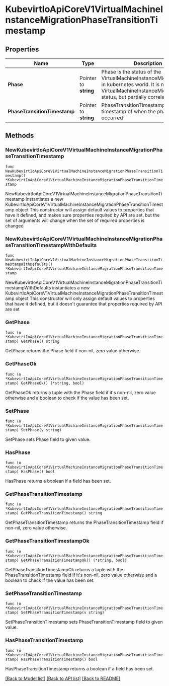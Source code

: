 # KubevirtIoApiCoreV1VirtualMachineInstanceMigrationPhaseTransitionTimestamp

## Properties

Name | Type | Description | Notes
------------ | ------------- | ------------- | -------------
**Phase** | Pointer to **string** | Phase is the status of the VirtualMachineInstanceMigrationPhase in kubernetes world. It is not the VirtualMachineInstanceMigrationPhase status, but partially correlates to it. | [optional] 
**PhaseTransitionTimestamp** | Pointer to **string** | PhaseTransitionTimestamp is the timestamp of when the phase change occurred | [optional] [default to "{}"]

## Methods

### NewKubevirtIoApiCoreV1VirtualMachineInstanceMigrationPhaseTransitionTimestamp

`func NewKubevirtIoApiCoreV1VirtualMachineInstanceMigrationPhaseTransitionTimestamp() *KubevirtIoApiCoreV1VirtualMachineInstanceMigrationPhaseTransitionTimestamp`

NewKubevirtIoApiCoreV1VirtualMachineInstanceMigrationPhaseTransitionTimestamp instantiates a new KubevirtIoApiCoreV1VirtualMachineInstanceMigrationPhaseTransitionTimestamp object
This constructor will assign default values to properties that have it defined,
and makes sure properties required by API are set, but the set of arguments
will change when the set of required properties is changed

### NewKubevirtIoApiCoreV1VirtualMachineInstanceMigrationPhaseTransitionTimestampWithDefaults

`func NewKubevirtIoApiCoreV1VirtualMachineInstanceMigrationPhaseTransitionTimestampWithDefaults() *KubevirtIoApiCoreV1VirtualMachineInstanceMigrationPhaseTransitionTimestamp`

NewKubevirtIoApiCoreV1VirtualMachineInstanceMigrationPhaseTransitionTimestampWithDefaults instantiates a new KubevirtIoApiCoreV1VirtualMachineInstanceMigrationPhaseTransitionTimestamp object
This constructor will only assign default values to properties that have it defined,
but it doesn't guarantee that properties required by API are set

### GetPhase

`func (o *KubevirtIoApiCoreV1VirtualMachineInstanceMigrationPhaseTransitionTimestamp) GetPhase() string`

GetPhase returns the Phase field if non-nil, zero value otherwise.

### GetPhaseOk

`func (o *KubevirtIoApiCoreV1VirtualMachineInstanceMigrationPhaseTransitionTimestamp) GetPhaseOk() (*string, bool)`

GetPhaseOk returns a tuple with the Phase field if it's non-nil, zero value otherwise
and a boolean to check if the value has been set.

### SetPhase

`func (o *KubevirtIoApiCoreV1VirtualMachineInstanceMigrationPhaseTransitionTimestamp) SetPhase(v string)`

SetPhase sets Phase field to given value.

### HasPhase

`func (o *KubevirtIoApiCoreV1VirtualMachineInstanceMigrationPhaseTransitionTimestamp) HasPhase() bool`

HasPhase returns a boolean if a field has been set.

### GetPhaseTransitionTimestamp

`func (o *KubevirtIoApiCoreV1VirtualMachineInstanceMigrationPhaseTransitionTimestamp) GetPhaseTransitionTimestamp() string`

GetPhaseTransitionTimestamp returns the PhaseTransitionTimestamp field if non-nil, zero value otherwise.

### GetPhaseTransitionTimestampOk

`func (o *KubevirtIoApiCoreV1VirtualMachineInstanceMigrationPhaseTransitionTimestamp) GetPhaseTransitionTimestampOk() (*string, bool)`

GetPhaseTransitionTimestampOk returns a tuple with the PhaseTransitionTimestamp field if it's non-nil, zero value otherwise
and a boolean to check if the value has been set.

### SetPhaseTransitionTimestamp

`func (o *KubevirtIoApiCoreV1VirtualMachineInstanceMigrationPhaseTransitionTimestamp) SetPhaseTransitionTimestamp(v string)`

SetPhaseTransitionTimestamp sets PhaseTransitionTimestamp field to given value.

### HasPhaseTransitionTimestamp

`func (o *KubevirtIoApiCoreV1VirtualMachineInstanceMigrationPhaseTransitionTimestamp) HasPhaseTransitionTimestamp() bool`

HasPhaseTransitionTimestamp returns a boolean if a field has been set.


[[Back to Model list]](../README.md#documentation-for-models) [[Back to API list]](../README.md#documentation-for-api-endpoints) [[Back to README]](../README.md)


